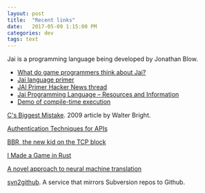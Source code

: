 ```yaml
---
layout: post
title:  "Recent links"
date:   2017-05-09 1:15:00 PM
categories: dev
tags: text
---
```


Jai is a programming language being developed by Jonathan Blow.

- [What do game programmers think about Jai?](https://www.quora.com/What-do-game-programmers-think-about-Jai)
- [Jai language primer](https://github.com/BSVino/JaiPrimer/blob/master/JaiPrimer.md)
- [JAI Primer Hacker News thread](https://news.ycombinator.com/item?id=10346985)
- [Jai Programming Language – Resources and Information](https://inductive.no/jai/)
- [Demo of compile-time execution](https://www.youtube.com/watch?v=UTqZNujQOlA&feature=youtu.be&t=43m57s)

[C's Biggest Mistake](http://www.drdobbs.com/architecture-and-design/cs-biggest-mistake/228701625). 2009 article by Walter Bright.

[Authentication Techniques for APIs](https://docs.google.com/spreadsheets/d/1tAX5ZJzluilhoYKjra-uHbMCZraaQkqIHl3RIQ8mVkM/htmlview?sle=true#gid=0)

[BBR, the new kid on the TCP block](https://blog.apnic.net/2017/05/09/bbr-new-kid-tcp-block/)

[I Made a Game in Rust](https://michaelfairley.com/blog/i-made-a-game-in-rust/)

[A novel approach to neural machine translation](https://code.facebook.com/posts/1978007565818999/a-novel-approach-to-neural-machine-translation/)

[svn2github](http://svn2github.com/about/). A service that mirrors Subversion repos to Github.
